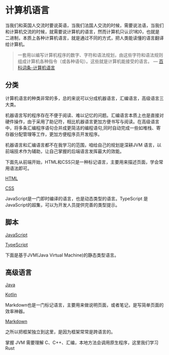 # 计算机语言

当我们和英国人交流时要说英语，当我们法国人交流的时候，需要说法语，当我们和计算机交流的时候，就需要说计算机的语言，然而计算机只认识1和0，也就是二进制，本质上各种计算机语言，就是通过不同的方式，把人类能读懂的语言翻译给计算机。

> 一套用以编写计算机程序的数字、字符和语法规划，由这些字符和语法规则组成计算机各种指令（或各种语句）。这些就是计算机能接受的语言。 — [百科词条-计算机语言](https://baike.baidu.com/item/计算机语言/4456504?ivk_sa=1026860b)

## 分类

计算机语言的种类非常的多，总的来说可以分成机器语言，汇编语言，高级语言三大类。

机器语言写的程序存在不便于阅读、难以记忆的问题。汇编语言本质上也是直接对硬件操作，由于采用了助记符，相比机器语言更加方便书写与阅读。在高级语言中，将多条汇编程序语句合并成更简洁的编程语句,同时自动完成一些如堆栈、寄存器分配管理等工作，更加方便程序员开发程序。

机器语言和汇编语言都不在我学习的范围，咱给自己的规划是深耕JVM 语言，以前端技术作为辅助，让自己掌握的后端语言发挥最大的效能。

下面先从前端开始，HTML和CSS只是一种标记语言，主要用来描述页面，学会常用语法即可。

[HTML](./html/README.md)

[CSS](./css/README.md)

JavaScript是一门即时编译的语言，也是动态类型的语言。TypeScript 是JavaScript的超集，可以为开发人员提供完善的类型提示。

## 脚本

[JavaScript](./javascript/README.md)

[TypeScript](./typescript/README.md)

下面是基于JVM(Java Virtual Machine)的静态类型语言。

## 高级语言

[Java](./java/README.md)

[Kotlin](./kotlin/README.md)

Markdown也是一门标记语言，主要用来做说明页面，或者笔记，是写简单页面的效率神器。

[Markdown](https://www.wolai.com/pJcftmXSoffWnBmxWtQKZD)

之所以把框架独立到这里，是因为框架常常是跨语言的。

掌握 JVM 需要理解 C、C++、汇编，本地方法会调用原生程序，这里我们学习 Rust
